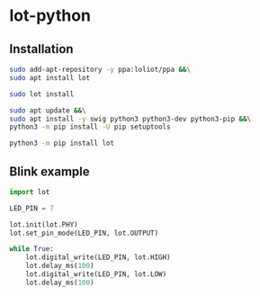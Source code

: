 # lot-python

## Installation

```bash
sudo add-apt-repository -y ppa:loliot/ppa &&\
sudo apt install lot
```

```bash
sudo lot install
```

```bash
sudo apt update &&\
sudo apt install -y swig python3 python3-dev python3-pip &&\
python3 -m pip install -U pip setuptools
```

```bash
python3 -m pip install lot
```

## Blink example

```python
import lot

LED_PIN = 7

lot.init(lot.PHY)
lot.set_pin_mode(LED_PIN, lot.OUTPUT)

while True:
    lot.digital_write(LED_PIN, lot.HIGH)
    lot.delay_ms(100)
    lot.digital_write(LED_PIN, lot.LOW)
    lot.delay_ms(100)
```
